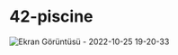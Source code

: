 # 42-piscine

![Ekran Görüntüsü - 2022-10-25 19-20-33](https://user-images.githubusercontent.com/95627071/197829418-a2e0ad11-9875-4b6b-a44d-cb65b2176969.jpg)

